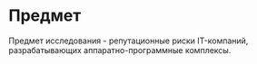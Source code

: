 # Предмет
Предмет исследования - репутационные риски IT-компаний, разрабатывающих аппаратно-программные комплексы.

